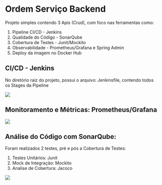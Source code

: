 <H1>Ordem Serviço Backend</h1>
<p>Projeto simples contendo 3 Apis (Crud), com foco nas ferramentas como:</p>
<ol>
  <li>Pipeline CI/CD - Jenkins</li>
  <li>Qualidade do Código - SonarQube</li>
  <li>Cobertura de Testes - Junit/Mockito</li>
  <li>Observabilidade - Prometheus/Grafana e Spring Admin</li>
  <li>Deploy da imagem no Docker Hub</li>
</ol>
<H2>CI/CD - Jenkins</h2>
<p>No diretório raiz do projeto, possui o arquivo: Jenkinsfile, contendo todos os Stages da Pipeline</p>
<img src="https://github.com/GuilhermeJWT/ordem-servico-backend/assets/63434009/7c7ccfef-7449-445c-9e7c-f0e02852571f)](https://github.com/GuilhermeJWT/ordem-servico-backend/assets/63434009/7c7ccfef-7449-445c-9e7c-f0e02852571f">
<H2>Monitoramento e Métricas: Prometheus/Grafana</H2>
<img src="https://github.com/GuilhermeJWT/ordem-servico-backend/assets/63434009/ca9fbdd9-5d3d-4c32-9a00-2a8fa6d9db6f">
<H2>Análise do Código com SonarQube:</H2>
<p>Foram realizados 2 testes, pré e pós a Cobertura de Testes:</p>
<ol>
  <li>Testes Unitários: Junit</li>
  <li>Mock de Integração: Mockito</li>
  <li>Analise de Cobertura: Jacoco</li>
</ol>
<img src="https://github.com/GuilhermeJWT/ordem-servico-backend/assets/63434009/7a494949-a264-4c13-b238-b88fc2cebb35">
